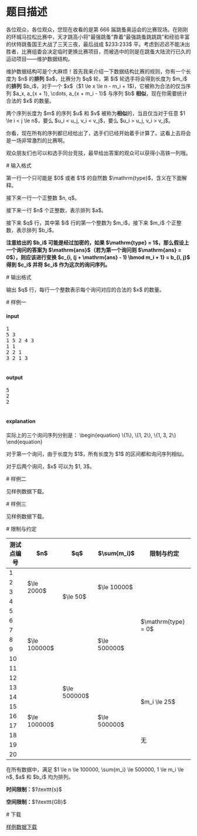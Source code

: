 # 题目描述

<p>各位观众，各位观众，您现在收看的是第 666 届跳蚤奥运会的比赛现场。在刚刚的环城马拉松比赛中，天才跳高小将“最强跳蚤”靠着“最强跳蚤跳跳跳”和经验丰富的伏特跳蚤国王大战了三天三夜，最后战成 $233:233$ 平。考虑到迟迟不能决出胜者，比赛组委会决定临时更换比赛项目，而被选中的则是在跳蚤大陆流行已久的运动项目——维护数据结构。</p>
<p>维护数据结构可是个大麻烦！首先我来介绍一下数据结构比赛的规则，你有一个长度为 $n$ 的<strong>排列</strong> $a$，比赛分为 $q$ 轮，第 $i$ 轮选手将会得到长度为 $m_i$ 的<strong>排列</strong> $b_i$，对于一个 $x$（$1 \le x \le n - m_i + 1$)，它被称为合法的仅当序列 $a_x, a_{x + 1}, \cdots, a_{x + m_i - 1}$ 与序列 $b$ <strong>相似</strong>，现在你需要统计合法的 $x$ 的数量。</p>
<p>两个序列长度为 $m$ 的序列 $u$ 和 $v$ 被称为<strong>相似</strong>的，当且仅当对于任意 $1 \le i &lt; j \le n$，要么 $u_i &lt; u_j, v_i &lt; v_j$，要么 $u_i &gt; u_j, v_i &gt; v_j$。</p>
<p>你看，现在所有的序列都已经给出了，选手们已经开始着手计算了。这看上去将会是一场非常激烈的比赛啊。</p>
<p>观众朋友们也可以和选手同台竞技，最早给出答案的观众可以获得小高铁一列哦。</p>
# 输入格式


<p>第一行一个只可能是 $0$ 或者 $1$ 的自然数 $\mathrm{type}$，含义在下面解释。</p>
<p>接下来一行一个正整数 $n, q$。</p>
<p>接下来一行 $n$ 个正整数，表示排列 $a$。</p>
<p>接下来 $q$ 行，其中第 $i$ 行的第一个整数为 $m_i$，接下来 $m_i$ 个正整数，表示排列 $b_i$。</p>
<p><strong>注意给出的 $b_i$ 可能是经过加密的，如果 $\mathrm{type} = 1$，那么假设上一个询问的答案为 $\mathrm{ans}$（若为第一个询问则 $\mathrm{ans} = 0$），则应该进行变换 $c_{i, (j + \mathrm{ans} - 1) \bmod m_i + 1} = b_{i, j}$ 得到 $c_i$ 并将 $c_i$ 作为这次的询问序列。</strong></p>
# 输出格式


<p>输出 $q$ 行，每行一个整数表示每个询问对应的合法的 $x$ 的数量。</p>
# 样例一


<h4>input</h4>
<pre>1
5 3
1 5 2 4 3
1 1
2 2 1
3 2 1 3

</pre>

<h4>output</h4>
<pre>5
2
2

</pre>

<h4>explanation</h4>
<p>实际上的三个询问序列分别是：
\begin{equation}
\{1\}, \{1, 2\}, \{1, 3, 2\}
\end{equation}</p>
<p>对于第一个询问，由于长度为 $1$，所有长度为 $1$ 的区间都和询问序列相似。</p>
<p>对于后两个询问，$x$ 可以为 $1, 3$。</p>
# 样例二


<p>见样例数据下载。</p>
# 样例三


<p>见样例数据下载。</p>
# 限制与约定


<div class="table-responsive">
<table class="table table-bordered table-text-center table-vertical-middle"><thead><tr><th>测试点编号</th>
<th>$n$</th>
<th>$q$</th>
<th>$\sum{m_i}$</th>
<th>限制与约定</th>
</tr></thead><tbody><tr><td>1</td><td rowspan="4">$\le 2000$</td><td rowspan="6">$\le 50$</td><td rowspan="4">$\le 10000$</td><td rowspan="12">$\mathrm{type} = 0$</td></tr><tr><td>2</td></tr><tr><td>3</td></tr><tr><td>4</td></tr><tr><td>5</td><td rowspan="8">$\le 100000$</td><td rowspan="8">$\le 500000$</td></tr><tr><td>6</td></tr><tr><td>7</td><td rowspan="14">$\le 500000$</td></tr><tr><td>8</td></tr><tr><td>9</td></tr><tr><td>10</td></tr><tr><td>11</td></tr><tr><td>12</td></tr><tr><td>13</td><td rowspan="8">$\le 100000$</td><td rowspan="8">$\le 500000$</td><td rowspan="4">$m_i \le 25$</td></tr><tr><td>14</td></tr><tr><td>15</td></tr><tr><td>16</td></tr><tr><td>17</td><td rowspan="4">无</td>
</tr><tr><td>18</td></tr><tr><td>19</td></tr><tr><td>20</td></tr></tbody></table></div>

<p>在所有数据中，满足 $1 \le n \le 100000, \sum{m_i} \le 500000, 1 \le m_i \le n$, $a$ 和 $b_i$ 均为排列。</p>
<p><strong>时间限制：</strong>$1\texttt{s}$</p>
<p><strong>空间限制：</strong>$1\texttt{GB}$</p>
# 下载


<p><a href="/download.php?type=problem&amp;id=227">样例数据下载</a></p>
